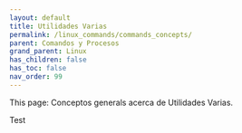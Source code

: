 ```yaml
---
layout: default
title: Utilidades Varias
permalink: /linux_commands/commands_concepts/
parent: Comandos y Procesos
grand_parent: Linux
has_children: false
has_toc: false
nav_order: 99
---
```


This page: Conceptos generals acerca de Utilidades Varias.

Test